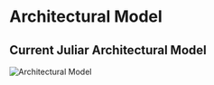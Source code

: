 # Architectural Model

## Current Juliar Architectural Model

![Architectural Model](https://juliar.org/ArchitecturalModel.png)